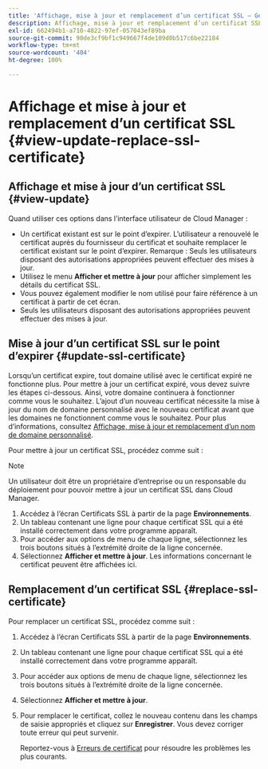 ```yaml
---
title: 'Affichage, mise à jour et remplacement d’un certificat SSL – Gestion de SSL '
description: Affichage, mise à jour et remplacement d’un certificat SSL – Gestion des certificats SSL
exl-id: 662494b1-a710-4822-97ef-057043ef89ba
source-git-commit: 90de3cf9bf1c949667f4de109d0b517c6be22184
workflow-type: tm+mt
source-wordcount: '404'
ht-degree: 100%

---
```


# Affichage et mise à jour et remplacement d’un certificat SSL  {#view-update-replace-ssl-certificate}

## Affichage et mise à jour d’un certificat SSL {#view-update}

Quand utiliser ces options dans l’interface utilisateur de Cloud Manager :

* Un certificat existant est sur le point d’expirer. L’utilisateur a renouvelé le certificat auprès du fournisseur du certificat et souhaite remplacer le certificat existant sur le point d’expirer. Remarque : Seuls les utilisateurs disposant des autorisations appropriées peuvent effectuer des mises à jour.
* Utilisez le menu **Afficher et mettre à jour** pour afficher simplement les détails du certificat SSL.
* Vous pouvez également modifier le nom utilisé pour faire référence à un certificat à partir de cet écran.
* Seuls les utilisateurs disposant des autorisations appropriées peuvent effectuer des mises à jour.


## Mise à jour d’un certificat SSL sur le point d’expirer {#update-ssl-certificate}

Lorsqu’un certificat expire, tout domaine utilisé avec le certificat expiré ne fonctionne plus. Pour mettre à jour un certificat expiré, vous devez suivre les étapes ci-dessous. Ainsi, votre domaine continuera à fonctionner comme vous le souhaitez. L’ajout d’un nouveau certificat nécessite la mise à jour du nom de domaine personnalisé avec le nouveau certificat avant que les domaines ne fonctionnent comme vous le souhaitez. Pour plus d’informations, consultez [Affichage, mise à jour et remplacement d’un nom de domaine personnalisé](/help/implementing/cloud-manager/custom-domain-names/view-update-replace-custom-domain-name.md).

Pour mettre à jour un certificat SSL, procédez comme suit :

>[!NOTE]
>Un utilisateur doit être un propriétaire d’entreprise ou un responsable du déploiement pour pouvoir mettre à jour un certificat SSL dans Cloud Manager.

1. Accédez à l’écran Certificats SSL à partir de la page **Environnements**.
1. Un tableau contenant une ligne pour chaque certificat SSL qui a été installé correctement dans votre programme apparaît.
1. Pour accéder aux options de menu de chaque ligne, sélectionnez les trois boutons situés à l’extrémité droite de la ligne concernée.
1. Sélectionnez **Afficher et mettre à jour**. Les informations concernant le certificat peuvent être affichées ici.

## Remplacement d’un certificat SSL {#replace-ssl-certificate}

Pour remplacer un certificat SSL, procédez comme suit :

1. Accédez à l’écran Certificats SSL à partir de la page **Environnements**.
1. Un tableau contenant une ligne pour chaque certificat SSL qui a été installé correctement dans votre programme apparaît.
1. Pour accéder aux options de menu de chaque ligne, sélectionnez les trois boutons situés à l’extrémité droite de la ligne concernée.
1. Sélectionnez **Afficher et mettre à jour**.
1. Pour remplacer le certificat, collez le nouveau contenu dans les champs de saisie appropriés et cliquez sur **Enregistrer**. Vous devez corriger toute erreur qui peut survenir.

   Reportez-vous à [Erreurs de certificat](/help/implementing/cloud-manager/managing-ssl-certifications/add-ssl-certificate.md#certificate-error) pour résoudre les problèmes les plus courants.
